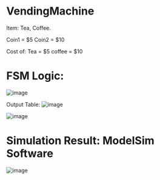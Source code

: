 # VendingMachine
Item: Tea, Coffee.

Coin1 = $5
Coin2 = $10

Cost of:
Tea = $5
coffee = $10


# FSM Logic:

![image](https://user-images.githubusercontent.com/82434808/122650303-bab55680-d14f-11eb-86ee-515d6fbdb101.png)

Output Table:
![image](https://user-images.githubusercontent.com/82434808/122650314-d3be0780-d14f-11eb-8446-5716823753a4.png)


![image](https://user-images.githubusercontent.com/82434808/122650393-3adbbc00-d150-11eb-921d-d631d99c770a.png)

# Simulation Result: ModelSim Software
![image](https://user-images.githubusercontent.com/82434808/122650366-06680000-d150-11eb-8e9f-f678986bbb81.png)










